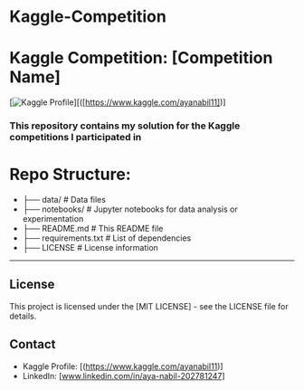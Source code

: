 # Kaggle-Competition
# Kaggle Competition: [Competition Name]

[![Kaggle Profile](https://img.shields.io/badge/Kaggle-Competition%20Name-20BEFF.svg)][([https://www.kaggle.com/ayanabil11])]

### This repository contains my solution for the Kaggle competitions I participated in

# Repo Structure:

* ├── data/            # Data files
* ├── notebooks/          # Jupyter notebooks for data analysis or experimentation
* ├── README.md           # This README file
* ├── requirements.txt    # List of dependencies
* ├── LICENSE             # License information
_____________________________________________________________________
## License
This project is licensed under the [MIT LICENSE] - see the LICENSE file for details.

## Contact
* Kaggle Profile: [(https://www.kaggle.com/ayanabil11)]
* LinkedIn: [www.linkedin.com/in/aya-nabil-202781247]

